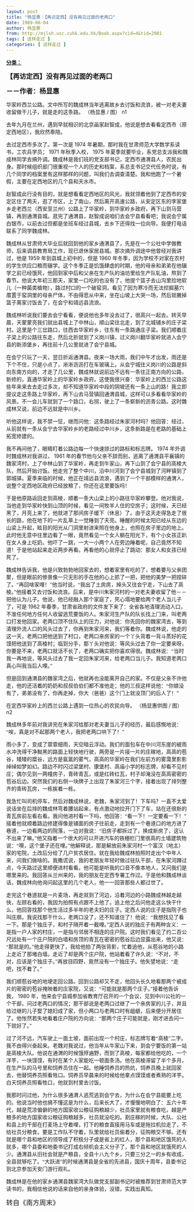 ```yaml
---
layout: post
title: "杨显惠：【再访定西】没有再见过面的老两口"
date: 1989-06-04
author: 杨显惠
from: http://mjlsh.usc.cuhk.edu.hk/Book.aspx?cid=4&tid=2981
tags: [ 这样走过 ]
categories: [ 这样走过 ]
---
```


<div style="margin: 15px 10px 10px 0px;">
 <div>
  <span id="ctl00_ContentPlaceHolder1_chapter1_SubjectLabel" style="font-weight:bold;text-decoration:underline;">
   分类：
  </span>
 </div>
 <!--[if gte mso 9]><xml>
 <o:OfficeDocumentSettings>
  <o:AllowPNG/>
 </o:OfficeDocumentSettings>
</xml><![endif]-->
 <!--[if gte mso 9]><xml>
 <w:WordDocument>
  <w:View>Normal</w:View>
  <w:Zoom>0</w:Zoom>
  <w:TrackMoves/>
  <w:TrackFormatting/>
  <w:PunctuationKerning/>
  <w:ValidateAgainstSchemas/>
  <w:SaveIfXMLInvalid>false</w:SaveIfXMLInvalid>
  <w:IgnoreMixedContent>false</w:IgnoreMixedContent>
  <w:AlwaysShowPlaceholderText>false</w:AlwaysShowPlaceholderText>
  <w:DoNotPromoteQF/>
  <w:LidThemeOther>EN-US</w:LidThemeOther>
  <w:LidThemeAsian>JA</w:LidThemeAsian>
  <w:LidThemeComplexScript>X-NONE</w:LidThemeComplexScript>
  <w:Compatibility>
   <w:BreakWrappedTables/>
   <w:SnapToGridInCell/>
   <w:WrapTextWithPunct/>
   <w:UseAsianBreakRules/>
   <w:DontGrowAutofit/>
   <w:SplitPgBreakAndParaMark/>
   <w:EnableOpenTypeKerning/>
   <w:DontFlipMirrorIndents/>
   <w:OverrideTableStyleHps/>
   <w:UseFELayout/>
  </w:Compatibility>
  <m:mathPr>
   <m:mathFont m:val="Cambria Math"/>
   <m:brkBin m:val="before"/>
   <m:brkBinSub m:val="&#45;-"/>
   <m:smallFrac m:val="off"/>
   <m:dispDef/>
   <m:lMargin m:val="0"/>
   <m:rMargin m:val="0"/>
   <m:defJc m:val="centerGroup"/>
   <m:wrapIndent m:val="1440"/>
   <m:intLim m:val="subSup"/>
   <m:naryLim m:val="undOvr"/>
  </m:mathPr></w:WordDocument>
</xml><![endif]-->
 <!--[if gte mso 9]><xml>
 <w:LatentStyles DefLockedState="false" DefUnhideWhenUsed="true"
  DefSemiHidden="true" DefQFormat="false" DefPriority="99"
  LatentStyleCount="276">
  <w:LsdException Locked="false" Priority="0" SemiHidden="false"
   UnhideWhenUsed="false" QFormat="true" Name="Normal"/>
  <w:LsdException Locked="false" Priority="9" SemiHidden="false"
   UnhideWhenUsed="false" QFormat="true" Name="heading 1"/>
  <w:LsdException Locked="false" Priority="9" QFormat="true" Name="heading 2"/>
  <w:LsdException Locked="false" Priority="9" QFormat="true" Name="heading 3"/>
  <w:LsdException Locked="false" Priority="9" QFormat="true" Name="heading 4"/>
  <w:LsdException Locked="false" Priority="9" QFormat="true" Name="heading 5"/>
  <w:LsdException Locked="false" Priority="9" QFormat="true" Name="heading 6"/>
  <w:LsdException Locked="false" Priority="9" QFormat="true" Name="heading 7"/>
  <w:LsdException Locked="false" Priority="9" QFormat="true" Name="heading 8"/>
  <w:LsdException Locked="false" Priority="9" QFormat="true" Name="heading 9"/>
  <w:LsdException Locked="false" Priority="39" Name="toc 1"/>
  <w:LsdException Locked="false" Priority="39" Name="toc 2"/>
  <w:LsdException Locked="false" Priority="39" Name="toc 3"/>
  <w:LsdException Locked="false" Priority="39" Name="toc 4"/>
  <w:LsdException Locked="false" Priority="39" Name="toc 5"/>
  <w:LsdException Locked="false" Priority="39" Name="toc 6"/>
  <w:LsdException Locked="false" Priority="39" Name="toc 7"/>
  <w:LsdException Locked="false" Priority="39" Name="toc 8"/>
  <w:LsdException Locked="false" Priority="39" Name="toc 9"/>
  <w:LsdException Locked="false" Priority="35" QFormat="true" Name="caption"/>
  <w:LsdException Locked="false" Priority="10" SemiHidden="false"
   UnhideWhenUsed="false" QFormat="true" Name="Title"/>
  <w:LsdException Locked="false" Priority="0" Name="Default Paragraph Font"/>
  <w:LsdException Locked="false" Priority="11" SemiHidden="false"
   UnhideWhenUsed="false" QFormat="true" Name="Subtitle"/>
  <w:LsdException Locked="false" Priority="22" SemiHidden="false"
   UnhideWhenUsed="false" QFormat="true" Name="Strong"/>
  <w:LsdException Locked="false" Priority="20" SemiHidden="false"
   UnhideWhenUsed="false" QFormat="true" Name="Emphasis"/>
  <w:LsdException Locked="false" Priority="59" SemiHidden="false"
   UnhideWhenUsed="false" Name="Table Grid"/>
  <w:LsdException Locked="false" UnhideWhenUsed="false" Name="Placeholder Text"/>
  <w:LsdException Locked="false" Priority="1" SemiHidden="false"
   UnhideWhenUsed="false" QFormat="true" Name="No Spacing"/>
  <w:LsdException Locked="false" Priority="60" SemiHidden="false"
   UnhideWhenUsed="false" Name="Light Shading"/>
  <w:LsdException Locked="false" Priority="61" SemiHidden="false"
   UnhideWhenUsed="false" Name="Light List"/>
  <w:LsdException Locked="false" Priority="62" SemiHidden="false"
   UnhideWhenUsed="false" Name="Light Grid"/>
  <w:LsdException Locked="false" Priority="63" SemiHidden="false"
   UnhideWhenUsed="false" Name="Medium Shading 1"/>
  <w:LsdException Locked="false" Priority="64" SemiHidden="false"
   UnhideWhenUsed="false" Name="Medium Shading 2"/>
  <w:LsdException Locked="false" Priority="65" SemiHidden="false"
   UnhideWhenUsed="false" Name="Medium List 1"/>
  <w:LsdException Locked="false" Priority="66" SemiHidden="false"
   UnhideWhenUsed="false" Name="Medium List 2"/>
  <w:LsdException Locked="false" Priority="67" SemiHidden="false"
   UnhideWhenUsed="false" Name="Medium Grid 1"/>
  <w:LsdException Locked="false" Priority="68" SemiHidden="false"
   UnhideWhenUsed="false" Name="Medium Grid 2"/>
  <w:LsdException Locked="false" Priority="69" SemiHidden="false"
   UnhideWhenUsed="false" Name="Medium Grid 3"/>
  <w:LsdException Locked="false" Priority="70" SemiHidden="false"
   UnhideWhenUsed="false" Name="Dark List"/>
  <w:LsdException Locked="false" Priority="71" SemiHidden="false"
   UnhideWhenUsed="false" Name="Colorful Shading"/>
  <w:LsdException Locked="false" Priority="72" SemiHidden="false"
   UnhideWhenUsed="false" Name="Colorful List"/>
  <w:LsdException Locked="false" Priority="73" SemiHidden="false"
   UnhideWhenUsed="false" Name="Colorful Grid"/>
  <w:LsdException Locked="false" Priority="60" SemiHidden="false"
   UnhideWhenUsed="false" Name="Light Shading Accent 1"/>
  <w:LsdException Locked="false" Priority="61" SemiHidden="false"
   UnhideWhenUsed="false" Name="Light List Accent 1"/>
  <w:LsdException Locked="false" Priority="62" SemiHidden="false"
   UnhideWhenUsed="false" Name="Light Grid Accent 1"/>
  <w:LsdException Locked="false" Priority="63" SemiHidden="false"
   UnhideWhenUsed="false" Name="Medium Shading 1 Accent 1"/>
  <w:LsdException Locked="false" Priority="64" SemiHidden="false"
   UnhideWhenUsed="false" Name="Medium Shading 2 Accent 1"/>
  <w:LsdException Locked="false" Priority="65" SemiHidden="false"
   UnhideWhenUsed="false" Name="Medium List 1 Accent 1"/>
  <w:LsdException Locked="false" UnhideWhenUsed="false" Name="Revision"/>
  <w:LsdException Locked="false" Priority="34" SemiHidden="false"
   UnhideWhenUsed="false" QFormat="true" Name="List Paragraph"/>
  <w:LsdException Locked="false" Priority="29" SemiHidden="false"
   UnhideWhenUsed="false" QFormat="true" Name="Quote"/>
  <w:LsdException Locked="false" Priority="30" SemiHidden="false"
   UnhideWhenUsed="false" QFormat="true" Name="Intense Quote"/>
  <w:LsdException Locked="false" Priority="66" SemiHidden="false"
   UnhideWhenUsed="false" Name="Medium List 2 Accent 1"/>
  <w:LsdException Locked="false" Priority="67" SemiHidden="false"
   UnhideWhenUsed="false" Name="Medium Grid 1 Accent 1"/>
  <w:LsdException Locked="false" Priority="68" SemiHidden="false"
   UnhideWhenUsed="false" Name="Medium Grid 2 Accent 1"/>
  <w:LsdException Locked="false" Priority="69" SemiHidden="false"
   UnhideWhenUsed="false" Name="Medium Grid 3 Accent 1"/>
  <w:LsdException Locked="false" Priority="70" SemiHidden="false"
   UnhideWhenUsed="false" Name="Dark List Accent 1"/>
  <w:LsdException Locked="false" Priority="71" SemiHidden="false"
   UnhideWhenUsed="false" Name="Colorful Shading Accent 1"/>
  <w:LsdException Locked="false" Priority="72" SemiHidden="false"
   UnhideWhenUsed="false" Name="Colorful List Accent 1"/>
  <w:LsdException Locked="false" Priority="73" SemiHidden="false"
   UnhideWhenUsed="false" Name="Colorful Grid Accent 1"/>
  <w:LsdException Locked="false" Priority="60" SemiHidden="false"
   UnhideWhenUsed="false" Name="Light Shading Accent 2"/>
  <w:LsdException Locked="false" Priority="61" SemiHidden="false"
   UnhideWhenUsed="false" Name="Light List Accent 2"/>
  <w:LsdException Locked="false" Priority="62" SemiHidden="false"
   UnhideWhenUsed="false" Name="Light Grid Accent 2"/>
  <w:LsdException Locked="false" Priority="63" SemiHidden="false"
   UnhideWhenUsed="false" Name="Medium Shading 1 Accent 2"/>
  <w:LsdException Locked="false" Priority="64" SemiHidden="false"
   UnhideWhenUsed="false" Name="Medium Shading 2 Accent 2"/>
  <w:LsdException Locked="false" Priority="65" SemiHidden="false"
   UnhideWhenUsed="false" Name="Medium List 1 Accent 2"/>
  <w:LsdException Locked="false" Priority="66" SemiHidden="false"
   UnhideWhenUsed="false" Name="Medium List 2 Accent 2"/>
  <w:LsdException Locked="false" Priority="67" SemiHidden="false"
   UnhideWhenUsed="false" Name="Medium Grid 1 Accent 2"/>
  <w:LsdException Locked="false" Priority="68" SemiHidden="false"
   UnhideWhenUsed="false" Name="Medium Grid 2 Accent 2"/>
  <w:LsdException Locked="false" Priority="69" SemiHidden="false"
   UnhideWhenUsed="false" Name="Medium Grid 3 Accent 2"/>
  <w:LsdException Locked="false" Priority="70" SemiHidden="false"
   UnhideWhenUsed="false" Name="Dark List Accent 2"/>
  <w:LsdException Locked="false" Priority="71" SemiHidden="false"
   UnhideWhenUsed="false" Name="Colorful Shading Accent 2"/>
  <w:LsdException Locked="false" Priority="72" SemiHidden="false"
   UnhideWhenUsed="false" Name="Colorful List Accent 2"/>
  <w:LsdException Locked="false" Priority="73" SemiHidden="false"
   UnhideWhenUsed="false" Name="Colorful Grid Accent 2"/>
  <w:LsdException Locked="false" Priority="60" SemiHidden="false"
   UnhideWhenUsed="false" Name="Light Shading Accent 3"/>
  <w:LsdException Locked="false" Priority="61" SemiHidden="false"
   UnhideWhenUsed="false" Name="Light List Accent 3"/>
  <w:LsdException Locked="false" Priority="62" SemiHidden="false"
   UnhideWhenUsed="false" Name="Light Grid Accent 3"/>
  <w:LsdException Locked="false" Priority="63" SemiHidden="false"
   UnhideWhenUsed="false" Name="Medium Shading 1 Accent 3"/>
  <w:LsdException Locked="false" Priority="64" SemiHidden="false"
   UnhideWhenUsed="false" Name="Medium Shading 2 Accent 3"/>
  <w:LsdException Locked="false" Priority="65" SemiHidden="false"
   UnhideWhenUsed="false" Name="Medium List 1 Accent 3"/>
  <w:LsdException Locked="false" Priority="66" SemiHidden="false"
   UnhideWhenUsed="false" Name="Medium List 2 Accent 3"/>
  <w:LsdException Locked="false" Priority="67" SemiHidden="false"
   UnhideWhenUsed="false" Name="Medium Grid 1 Accent 3"/>
  <w:LsdException Locked="false" Priority="68" SemiHidden="false"
   UnhideWhenUsed="false" Name="Medium Grid 2 Accent 3"/>
  <w:LsdException Locked="false" Priority="69" SemiHidden="false"
   UnhideWhenUsed="false" Name="Medium Grid 3 Accent 3"/>
  <w:LsdException Locked="false" Priority="70" SemiHidden="false"
   UnhideWhenUsed="false" Name="Dark List Accent 3"/>
  <w:LsdException Locked="false" Priority="71" SemiHidden="false"
   UnhideWhenUsed="false" Name="Colorful Shading Accent 3"/>
  <w:LsdException Locked="false" Priority="72" SemiHidden="false"
   UnhideWhenUsed="false" Name="Colorful List Accent 3"/>
  <w:LsdException Locked="false" Priority="73" SemiHidden="false"
   UnhideWhenUsed="false" Name="Colorful Grid Accent 3"/>
  <w:LsdException Locked="false" Priority="60" SemiHidden="false"
   UnhideWhenUsed="false" Name="Light Shading Accent 4"/>
  <w:LsdException Locked="false" Priority="61" SemiHidden="false"
   UnhideWhenUsed="false" Name="Light List Accent 4"/>
  <w:LsdException Locked="false" Priority="62" SemiHidden="false"
   UnhideWhenUsed="false" Name="Light Grid Accent 4"/>
  <w:LsdException Locked="false" Priority="63" SemiHidden="false"
   UnhideWhenUsed="false" Name="Medium Shading 1 Accent 4"/>
  <w:LsdException Locked="false" Priority="64" SemiHidden="false"
   UnhideWhenUsed="false" Name="Medium Shading 2 Accent 4"/>
  <w:LsdException Locked="false" Priority="65" SemiHidden="false"
   UnhideWhenUsed="false" Name="Medium List 1 Accent 4"/>
  <w:LsdException Locked="false" Priority="66" SemiHidden="false"
   UnhideWhenUsed="false" Name="Medium List 2 Accent 4"/>
  <w:LsdException Locked="false" Priority="67" SemiHidden="false"
   UnhideWhenUsed="false" Name="Medium Grid 1 Accent 4"/>
  <w:LsdException Locked="false" Priority="68" SemiHidden="false"
   UnhideWhenUsed="false" Name="Medium Grid 2 Accent 4"/>
  <w:LsdException Locked="false" Priority="69" SemiHidden="false"
   UnhideWhenUsed="false" Name="Medium Grid 3 Accent 4"/>
  <w:LsdException Locked="false" Priority="70" SemiHidden="false"
   UnhideWhenUsed="false" Name="Dark List Accent 4"/>
  <w:LsdException Locked="false" Priority="71" SemiHidden="false"
   UnhideWhenUsed="false" Name="Colorful Shading Accent 4"/>
  <w:LsdException Locked="false" Priority="72" SemiHidden="false"
   UnhideWhenUsed="false" Name="Colorful List Accent 4"/>
  <w:LsdException Locked="false" Priority="73" SemiHidden="false"
   UnhideWhenUsed="false" Name="Colorful Grid Accent 4"/>
  <w:LsdException Locked="false" Priority="60" SemiHidden="false"
   UnhideWhenUsed="false" Name="Light Shading Accent 5"/>
  <w:LsdException Locked="false" Priority="61" SemiHidden="false"
   UnhideWhenUsed="false" Name="Light List Accent 5"/>
  <w:LsdException Locked="false" Priority="62" SemiHidden="false"
   UnhideWhenUsed="false" Name="Light Grid Accent 5"/>
  <w:LsdException Locked="false" Priority="63" SemiHidden="false"
   UnhideWhenUsed="false" Name="Medium Shading 1 Accent 5"/>
  <w:LsdException Locked="false" Priority="64" SemiHidden="false"
   UnhideWhenUsed="false" Name="Medium Shading 2 Accent 5"/>
  <w:LsdException Locked="false" Priority="65" SemiHidden="false"
   UnhideWhenUsed="false" Name="Medium List 1 Accent 5"/>
  <w:LsdException Locked="false" Priority="66" SemiHidden="false"
   UnhideWhenUsed="false" Name="Medium List 2 Accent 5"/>
  <w:LsdException Locked="false" Priority="67" SemiHidden="false"
   UnhideWhenUsed="false" Name="Medium Grid 1 Accent 5"/>
  <w:LsdException Locked="false" Priority="68" SemiHidden="false"
   UnhideWhenUsed="false" Name="Medium Grid 2 Accent 5"/>
  <w:LsdException Locked="false" Priority="69" SemiHidden="false"
   UnhideWhenUsed="false" Name="Medium Grid 3 Accent 5"/>
  <w:LsdException Locked="false" Priority="70" SemiHidden="false"
   UnhideWhenUsed="false" Name="Dark List Accent 5"/>
  <w:LsdException Locked="false" Priority="71" SemiHidden="false"
   UnhideWhenUsed="false" Name="Colorful Shading Accent 5"/>
  <w:LsdException Locked="false" Priority="72" SemiHidden="false"
   UnhideWhenUsed="false" Name="Colorful List Accent 5"/>
  <w:LsdException Locked="false" Priority="73" SemiHidden="false"
   UnhideWhenUsed="false" Name="Colorful Grid Accent 5"/>
  <w:LsdException Locked="false" Priority="60" SemiHidden="false"
   UnhideWhenUsed="false" Name="Light Shading Accent 6"/>
  <w:LsdException Locked="false" Priority="61" SemiHidden="false"
   UnhideWhenUsed="false" Name="Light List Accent 6"/>
  <w:LsdException Locked="false" Priority="62" SemiHidden="false"
   UnhideWhenUsed="false" Name="Light Grid Accent 6"/>
  <w:LsdException Locked="false" Priority="63" SemiHidden="false"
   UnhideWhenUsed="false" Name="Medium Shading 1 Accent 6"/>
  <w:LsdException Locked="false" Priority="64" SemiHidden="false"
   UnhideWhenUsed="false" Name="Medium Shading 2 Accent 6"/>
  <w:LsdException Locked="false" Priority="65" SemiHidden="false"
   UnhideWhenUsed="false" Name="Medium List 1 Accent 6"/>
  <w:LsdException Locked="false" Priority="66" SemiHidden="false"
   UnhideWhenUsed="false" Name="Medium List 2 Accent 6"/>
  <w:LsdException Locked="false" Priority="67" SemiHidden="false"
   UnhideWhenUsed="false" Name="Medium Grid 1 Accent 6"/>
  <w:LsdException Locked="false" Priority="68" SemiHidden="false"
   UnhideWhenUsed="false" Name="Medium Grid 2 Accent 6"/>
  <w:LsdException Locked="false" Priority="69" SemiHidden="false"
   UnhideWhenUsed="false" Name="Medium Grid 3 Accent 6"/>
  <w:LsdException Locked="false" Priority="70" SemiHidden="false"
   UnhideWhenUsed="false" Name="Dark List Accent 6"/>
  <w:LsdException Locked="false" Priority="71" SemiHidden="false"
   UnhideWhenUsed="false" Name="Colorful Shading Accent 6"/>
  <w:LsdException Locked="false" Priority="72" SemiHidden="false"
   UnhideWhenUsed="false" Name="Colorful List Accent 6"/>
  <w:LsdException Locked="false" Priority="73" SemiHidden="false"
   UnhideWhenUsed="false" Name="Colorful Grid Accent 6"/>
  <w:LsdException Locked="false" Priority="19" SemiHidden="false"
   UnhideWhenUsed="false" QFormat="true" Name="Subtle Emphasis"/>
  <w:LsdException Locked="false" Priority="21" SemiHidden="false"
   UnhideWhenUsed="false" QFormat="true" Name="Intense Emphasis"/>
  <w:LsdException Locked="false" Priority="31" SemiHidden="false"
   UnhideWhenUsed="false" QFormat="true" Name="Subtle Reference"/>
  <w:LsdException Locked="false" Priority="32" SemiHidden="false"
   UnhideWhenUsed="false" QFormat="true" Name="Intense Reference"/>
  <w:LsdException Locked="false" Priority="33" SemiHidden="false"
   UnhideWhenUsed="false" QFormat="true" Name="Book Title"/>
  <w:LsdException Locked="false" Priority="37" Name="Bibliography"/>
  <w:LsdException Locked="false" Priority="39" QFormat="true" Name="TOC Heading"/>
 </w:LatentStyles>
</xml><![endif]-->
 <!--[if gte mso 10]>
<style>
 /* Style Definitions */
table.MsoNormalTable
	{mso-style-name:"Table Normal";
	mso-tstyle-rowband-size:0;
	mso-tstyle-colband-size:0;
	mso-style-noshow:yes;
	mso-style-priority:99;
	mso-style-parent:"";
	mso-padding-alt:0in 5.4pt 0in 5.4pt;
	mso-para-margin:0in;
	mso-para-margin-bottom:.0001pt;
	mso-pagination:widow-orphan;
	font-size:10.0pt;
	font-family:"Times New Roman";}
</style>
<![endif]-->
 <!--StartFragment-->
 <p class="MsoNormal">
  <o:p>
  </o:p>
 </p>
 <p class="MsoNormal">
  <b>
   <font size="4">
    <span lang="ZH-CN" style='font-family:宋体;mso-ascii-font-family:
"Times New Roman"'>
     【再访定西】没有再见过面的老两口
    </span>
    <o:p>
    </o:p>
   </font>
  </b>
 </p>
 <p class="MsoNormal">
  <span lang="ZH-CN" style='font-family:宋体;mso-ascii-font-family:
"Times New Roman"'>
   <b>
    <font size="4">
     －－作者：杨显惠
    </font>
   </b>
  </span>
  <o:p>
  </o:p>
 </p>
 <p class="MsoNormal">
  <o:p>
  </o:p>
 </p>
 <p class="MsoNormal">
  <span lang="ZH-CN" style='font-family:宋体;mso-ascii-font-family:
"Times New Roman"'>
   华家岭西兰公路。文中所写的魏成林当年逃离故乡去讨饭和流浪，被一对老夫妻收留做干儿子，就是走的这条路。
  </span>
  <span lang="ZH-CN">
  </span>
  <span lang="ZH-CN" style='font-family:宋体;mso-ascii-font-family:
"Times New Roman"'>
   （杨显惠
  </span>
  /
  <span lang="ZH-CN" style='font-family:宋体;
mso-ascii-font-family:"Times New Roman"'>
   图）
  </span>
  n1
  <o:p>
  </o:p>
 </p>
 <p class="MsoNormal">
  <span lang="ZH-CN" style='font-family:宋体;mso-ascii-font-family:
"Times New Roman"'>
   去年九月在兰州，遇到早就相识的北京画家赵智成，他说是想去看看定西市（原定西地区），我欣然奉陪。
  </span>
  <o:p>
  </o:p>
 </p>
 <p class="MsoNormal">
  <span lang="ZH-CN" style='font-family:宋体;mso-ascii-font-family:
"Times New Roman"'>
   去过定西市多次了。第一次是
  </span>
  1974
  <span lang="ZH-CN" style='font-family:
宋体;mso-ascii-font-family:"Times New Roman"'>
   年暑期，那时我在甘肃师范大学数学系读书，工农兵学员；
  </span>
  1971
  <span lang="ZH-CN" style='font-family:宋体;mso-ascii-font-family:"Times New Roman"'>
   年秋季入校，
  </span>
  1975
  <span lang="ZH-CN" style='font-family:宋体;mso-ascii-font-family:"Times New Roman"'>
   年夏季就要毕业，系党总支派我和魏成林同学去搞外调。魏成林是我们班的党支部书记，定西市通渭县人，农民出身。那时候组织部门很重视一个人的历史和档案，系总支书记交代任务时说，有几个同学的档案里有这样那样的问题，叫我们去调查清楚。我和他跑了一个暑假，主要在定西地区的几个县和天水市。
  </span>
  <o:p>
  </o:p>
 </p>
 <p class="MsoNormal">
  <span lang="ZH-CN" style='font-family:宋体;mso-ascii-font-family:
"Times New Roman"'>
   赵智成此行没有目的，就是想看看定西地区的风光，我就领着他到了定西市的安定区住了两天，逛了市区，上了南山，然后离开高速公路，从安定区东的李家堡乡走老西兰（西安至兰州）公路上了华家岭，到华家岭乡政府，再下山到马营镇，再到通渭县城。逛完了通渭县，赵智成说咱们去会宁县看看吧；我说会宁属白银市，以前去过但都是坐班车经过县城，去乡下还得找一位向导。我便打电话联系了同学魏成林。
  </span>
  <o:p>
  </o:p>
 </p>
 <p class="MsoNormal">
  <span lang="ZH-CN" style='font-family:宋体;mso-ascii-font-family:
"Times New Roman"'>
   魏成林从甘肃师大毕业后就回到他的家乡通渭县了，先是在一个公社中学做教师，后来调县教育局工作，现已退休家居县城。那次搞外调途中他曾经对我讲过，他是
  </span>
  1959
  <span lang="ZH-CN" style='font-family:宋体;mso-ascii-font-family:"Times New Roman"'>
   年到县城上初中的，但是
  </span>
  1960
  <span lang="ZH-CN" style='font-family:宋体;mso-ascii-font-family:"Times New Roman"'>
   年冬季，因为学校不对家在农村的学生供应口粮而辍学。这个冬季正是饥饿肆虐的时期，他的母亲和弟弟在他辍学之前已经饿死，他回到家中后和父亲在生产队的油坊里给生产队轧油，熬到了春节。他说大年初三那天，家里一口吃的也没有了，他提个篮子去山沟里捡地软儿（一种菌类植物），路过村口的一个破窑洞，看见了因为寒冷而无法挖掘墓穴厝置于窑洞里的母亲尸体，不由得悲从中来，坐在山坡上大哭一场，然后就撇掉篮子离家讨饭去了，在会宁和靖远县流浪。
  </span>
  <o:p>
  </o:p>
 </p>
 <p class="MsoNormal">
  <span lang="ZH-CN" style='font-family:宋体;mso-ascii-font-family:
"Times New Roman"'>
   魏成林听说我们要去会宁看看，便说他也多年没去过了，很高兴一起去。转天早晨，天蒙蒙亮我们就出县城上了中林山，顺山梁往北走，到了北城铺乡的庄子梁村。这里是个三岔路口，往西去华家岭乡，往东有一条路通庄子梁。我们顺着庄子梁上的公路往东走，然后北折就到了义岗川镇，过义岗川翻华家岭就进入会宁县的新添堡乡，再往前十几公里就进了会宁县城。
  </span>
  <o:p>
  </o:p>
 </p>
 <p class="MsoNormal">
  <span lang="ZH-CN" style='font-family:宋体;mso-ascii-font-family:
"Times New Roman"'>
   在会宁只玩了一天，翌日折返通渭县。夜来一场大雨，我们中午才出发，雨还是下个不住，只是小点了，淅淅沥沥打在车玻璃上。从会宁城往义岗川的公路是斜向东南方向的，才走了几公里，魏成林就说前边不远有一条往正南方向的公路，新修的，直通华家岭上的华家岭乡政府。这使我很兴奋：华家岭上的西兰公路这些年来来去去走过多次，却不知道华家岭中段的阴坡还有一条上山的路！我立即提议走这条路上华家岭，再下山去马营镇回通渭县城，这样可以多看看华家岭的风景。不一会儿车就到了一个路口，右拐，驶上了一条崭新的沥青公路。这时魏成林又说，前边不远就是中川乡。
  </span>
  <o:p>
  </o:p>
 </p>
 <p class="MsoNormal">
  <span lang="ZH-CN" style='font-family:宋体;mso-ascii-font-family:
"Times New Roman"'>
   听他这样说，我不禁一怔，继而问他：这条路经过朱家河村吗？他回答：经过，从前就有一条从会宁去华家岭乡的老路经过中川乡，这条新路是在老路的基础上拓宽修建的。
  </span>
  <o:p>
  </o:p>
 </p>
 <p class="MsoNormal">
  <span lang="ZH-CN" style='font-family:宋体;mso-ascii-font-family:
"Times New Roman"'>
   我不再问他了，眼睛盯着公路边每一个快速掠过的路标和标志牌。
  </span>
  1974
  <span lang="ZH-CN" style='font-family:宋体;mso-ascii-font-family:"Times New Roman"'>
   年外调时魏成林对我讲过，
  </span>
  1961
  <span lang="ZH-CN" style='font-family:宋体;mso-ascii-font-family:"Times New Roman"'>
   年的春节他与父亲不辞而别，逃离了通渭县平襄镇的魏家湾村，上了中林山到了华家岭，再走到牛家山，再下山到了会宁县的高棱大队，然后开始讨饭。他走完了整个中川，沿中川河到了会宁县城到了河畔镇到了郭城驿。夏季来临的时候，他正在靖远县流浪，遇到了一个干部模样的通渭人，说整个定西地区政府已经放粮了，你还在这里要饭吗！
  </span>
  <o:p>
  </o:p>
 </p>
 <p class="MsoNormal">
  <span lang="ZH-CN" style='font-family:宋体;mso-ascii-font-family:
"Times New Roman"'>
   于是他原路返回走到高棱，顺着一条大山梁上的小路往华家岭攀登。他对我说，当他走到华家岭快到山顶的时候，看见一间牧羊人住的空房子；这时候，天已经黑了，月亮上来了，他就进了那间房子缓下（休息）了。由于这天走得急走了很长的路，他在地下的一片乱草上一觉睡到了天亮。睡醒的时候太阳已经从东边的山梁上升起，眩目的阳光从门洞里射进来照在他身上，也照在房子里边的地上。此时他无意中往里边看了一眼，竟然看见一个女人躺在阳光下，有个小女孩正趴在女人身上吃奶。他吓了一跳，一大一小两个人在旁边睡着呢，自己竟然不知道！于是他站起来走近两步再看。再看他的心就停止了跳动：那女人和女孩已经死了。
  </span>
  <o:p>
  </o:p>
 </p>
 <p class="MsoNormal">
  <span lang="ZH-CN" style='font-family:宋体;mso-ascii-font-family:
"Times New Roman"'>
   魏成林告诉我，他是兴致勃勃地回家去的，想着家里有吃的了，想着要与父亲团聚，但是眼前的惨景像一只无形的手在他的心上抓了一把，把他的美梦一把捏碎了。“再回啥家哩！”他当时说，“我出了土房房，掉头又往会宁走，下山去了高棱。”他接着又去讨饭和流浪。后来，是中川朱家河村的一对老夫妻收留了他－－把他认为儿子。他说，他已经融入那个家庭了，死心塌地要给两个老人当儿子了，可是
  </span>
  1962
  <span lang="ZH-CN" style='font-family:宋体;mso-ascii-font-family:"Times New Roman"'>
   年春季，甘肃省政府的文件发下来了：全省各地清理流动人口，不准任何地方任何人收留逃荒要饭的人。朱家河生产队的队长找上门来，叫老两口打发他回家。老两口顶不住队上的压力，对他说：你先回你的魏家湾去，等到清理外流人口的风头过去了，你再到朱家河来，我们等着你。魏成林说，他走的这一天，老两口把他送到了村口，老两口亲房家的一个丫头背着一背斗蒸好的花馍把他送到了高棱村；临到分手，那丫头对他说：等风头过去了你一定要来呀，你要是不来，老两口就活不长了，老两口确实把你喜欢得很。魏成林说：“当时我一再地说，等风头过去了我一定回朱家河来，给老两口当儿子。我知道老两口真心叫我当后人哩。”
  </span>
  <o:p>
  </o:p>
 </p>
 <p class="MsoNormal">
  <span lang="ZH-CN" style='font-family:宋体;mso-ascii-font-family:
"Times New Roman"'>
   但是回到通渭县的魏家湾之后，他就再也没能离开自己的家。不仅是父亲不许他走，他的还活着的奶奶和叔叔伯伯们都不准他走；他的三叔这样说他：“你娘没有了，弟弟没有了，你再走掉，你大（爸爸）这个门上就没顶门的后人了！”
  </span>
  <o:p>
  </o:p>
 </p>
 <p class="MsoNormal">
  <o:p>
  </o:p>
 </p>
 <p class="MsoNormal">
  <span lang="ZH-CN" style='font-family:宋体;mso-ascii-font-family:
"Times New Roman"'>
   在定西华家岭上的西兰公路上遇到一位热心的农民向导。
  </span>
  <span lang="ZH-CN">
  </span>
  <span lang="ZH-CN" style='font-family:宋体;mso-ascii-font-family:"Times New Roman"'>
   （杨显惠供图
  </span>
  /
  <span lang="ZH-CN" style='font-family:宋体;mso-ascii-font-family:"Times New Roman"'>
   图）
  </span>
  n2
  <o:p>
  </o:p>
 </p>
 <p class="MsoNormal">
  <span lang="ZH-CN" style='font-family:宋体;mso-ascii-font-family:
"Times New Roman"'>
   魏成林多年前对我讲完在朱家河给那对老夫妻当儿子的经历，最后感慨地说：“唉，真是对不起那两个老人，我把老两口哄下了！”
  </span>
  <o:p>
  </o:p>
 </p>
 <p class="MsoNormal">
  <span lang="ZH-CN" style='font-family:宋体;mso-ascii-font-family:
"Times New Roman"'>
   雨小多了，变成了霏霏细雨，天空暗云浮动。我们的面包车在中川河东崖的被雨水冲洗得干净黝黑的路面上轻快地行驶，两旁是一片接一片的庄稼地，高高的苞谷，矮矮的糜谷，远方是氤氲的雾气，高高的华家岭在我们左前方的雾霭里影影绰绰如梦如幻。路边不时闪过梁堡村、康堡村、高庙小学的标志牌，却看不见村庄；偶尔见到一两幢房子，青砖青瓦，或是红砖红瓦，村子却淹没在高高密密的苞谷后边。突然我们的右侧一块牌子上出现了朱家河三个字，接着出现了排列整齐的青砖瓦房，一栋挨着一栋。
  </span>
  <o:p>
  </o:p>
 </p>
 <p class="MsoNormal">
  <span lang="ZH-CN" style='font-family:宋体;mso-ascii-font-family:
"Times New Roman"'>
   我急忙叫司机停车，然后对魏成林说，老魏，朱家河到了！下车吗？一直不太爱说话坐在后排的魏成林弯着腰站起来，有点激动地拉开门下了车，站在还很新的青瓦房前左看右看。我问他进村看一下吗，他回答：“看一下！一定要看一下！”接着他就顺着路边修建得像是铺面的房子往前走，走到有一个巷道口的地方进了巷道，一边看两边的院落，一边对我说：“旧房子都拆过了，换成新房了，这认不出来了嘛。”他又指着一个很大的可以开进汽车的铁栅栏门里很高的土墙建筑物说：“噢，这个堡子还在哩。”他解释说，那是解放前朱家河村一个富汉（地主）家的宅院，土改后分给了几户贫农居住。就在我给魏成林拍照时走出个中年人来，问我们做啥的。我撒谎说，我的老朋友年轻时做过驻队干部，在朱家河蹲过点，今天路过这里顺便进村看看。他可能是听我的口音不像本地人，又问我们是哪里来的。我回答从兰州来的，我的朋友在定西专署工作过。于是他和魏成林谈话，魏成林向他询问起这里的几个老人，他一一回答那些人都过世了。
  </span>
  <o:p>
  </o:p>
 </p>
 <p class="MsoNormal">
  <span lang="ZH-CN" style='font-family:宋体;mso-ascii-font-family:
"Times New Roman"'>
   走完这个巷道就是一片麦场，再走就到了河边，沿着河边的小路魏成林越走越快，左顾右看的，我因为拍照有点跟不上他了。追上他之后问他走这么快干什么，他回答找那个他生活过多半年的老夫妇的庄子。定西人说的庄子是指院子也叫庄廓。我说找那干什么，老两口没了，还不知谁住了！他说：“我想找见了看一下。那是个独庄子，和村子隔开着一截哩。”定西人说的独庄子有两种含义：一是指一户人家的村庄，一是指与邻居不相连的庄户院。这时我们看见了约二百公尺远处有一个庄户院的白墙和房顶的青瓦在密密的苞谷后边显露出来，他又说：“那就是的。”他走得更快了，我给他拍了两张背影，忙着追他，从苞谷地的小路上走近了那堵白墙。走近了却是两个庄户院，他站着看了许久说：“不对，不对，应该是个独庄子。”再放目四野，竟然没有一个独庄子。他失望地说：“走吧，找不着了。”
  </span>
  <o:p>
  </o:p>
 </p>
 <p class="MsoNormal">
  <span lang="ZH-CN" style='font-family:宋体;mso-ascii-font-family:
"Times New Roman"'>
   我们顺苞谷地的地埂走回公路。回到公路却又不走，他回头长久地看那两个被成片的密密的苞谷掩映着的庄家院，又说：“可能就是那两个庄子。”接着他告诉我，
  </span>
  1980
  <span lang="ZH-CN" style='font-family:宋体;mso-ascii-font-family:"Times New Roman"'>
   年，他来会宁县城参加省教育厅召开的一个会议，见到中川公社的一个干部，问过老两口的情况；那干部说是老两口过继了一个亲房家的儿子，并且给过继的儿子娶了媳妇成了家，但小两口与老两口时有龃龉，后来便分开居住了。他怅然若失地看着庄户院的方向说：“那两个庄子可能就是，刚才进去问一下就好了。”
  </span>
  <o:p>
  </o:p>
 </p>
 <p class="MsoNormal">
  <span lang="ZH-CN" style='font-family:宋体;mso-ascii-font-family:
"Times New Roman"'>
   过了河不远，汽车驶上一面土坡，面前出现一个村庄，标志牌写着“高棱”二字。我不由得兴奋起来。老魏对我说过，他当年从牛家山下来，到会宁要饭的第一站是高棱大队。他说在通渭的时候饿殍遍野，而到了高棱，每家都给他吃的，一个洋芋，一块馍馍，有时在某个人家能吃一顿面条汤。他在高棱滞留了半个多月，在生产队的马号里和饲养员住在一起。他睡饲养员的热炕，饲养员晚上就回家去，他替饲养员照看牲口。饲养员早晨来的时候给他拿点馍馍或者煮熟的洋芋。白天饲养员照看牲口，他就到村里去讨饭。
  </span>
  <o:p>
  </o:p>
 </p>
 <p class="MsoNormal">
  <span lang="ZH-CN" style='font-family:宋体;mso-ascii-font-family:
"Times New Roman"'>
   我那时问过他，为什么很多通渭人逃荒逃到会宁去，为什么在会宁县能要上吃的。他说当时他也搞不懂这是为什么，后来长大了，才慢慢地明白了：五六十年代，越是荒凉偏僻的地方国家收公粮征购粮越少，社员家里就有粮食吃，越是产粮多的地方国家收公粮征购粮越多，社员就没吃的。割庄稼的时候，大队、公社和县上的干部在打麦场上守着哩，打下的粮食直接用马车或是拖拉机拉走了，不给社员分粮食。要是工作队不守着，队里就给社员偷着分，征购粮交不够。还有就是哪个县和地区的领导成了积极分子或是省上的红人，那个县和地区饿死的人就多，哪个县委和地委书记打成右倾机会主义分子了，那个县和地区就饿死的人少。通渭县从旧社会就是产粮县，全县十八九个乡，只要三分之一的乡有收成，全县就够吃了。“大跃进”的时候通渭县是全省的先进县，国庆十周年，县委书记到北京参加天安门游行观礼。
  </span>
  <o:p>
  </o:p>
 </p>
 <p class="MsoNormal">
  <span lang="ZH-CN" style='font-family:宋体;mso-ascii-font-family:
"Times New Roman"'>
   魏成林是在他的家乡通渭县魏家湾大队做党支部副书记时被推荐到甘肃师范大学读书的，我相信他说的话来自他的亲身体验，没错，实践出真知。
  </span>
  <o:p>
  </o:p>
 </p>
 <p class="MsoNormal">
  <o:p>
   <font size="4">
   </font>
  </o:p>
 </p>
 <p class="MsoNormal">
  <span lang="ZH-CN" style='font-family:宋体;mso-ascii-font-family:
"Times New Roman"'>
   <font size="4">
    转自《南方周末》
   </font>
  </span>
  <o:p>
  </o:p>
 </p>
 <!--EndFragment-->
</div>

